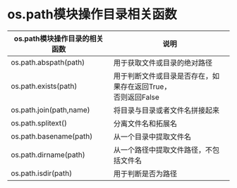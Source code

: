 # os.path模块操作目录相关函数


| os.path模块操作目录的相关函数                    | 说明                                                              |
| ------------------------- | ------------------------------------------------------------------- |
| os.path.abspath(path)   | 用于获取文件或目录的绝对路径                                      |
| os.path.exists(path)    | 用于判断文件或目录是否存在，如果存在返回True，<br />否则返回False |
| os.path.join(path,name) | 将目录与目录或者文件名拼接起来                                    |
| os.path.splitext()      | 分离文件名和拓展名                                                |
| os.path.basename(path)  | 从一个目录中提取文件名                                            |
| os.path.dirname(path)   | 从一个路径中提取文件路径，不包括文件名                            |
| os.path.isdir(path)     | 用于判断是否为路径                                                |
